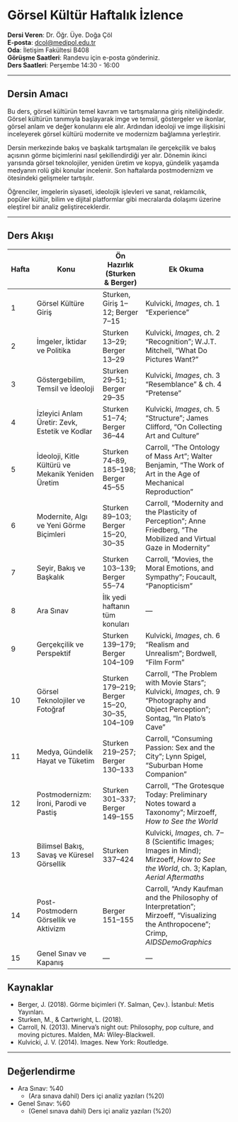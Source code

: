 # **Görsel Kültür Haftalık İzlence**

**Dersi Veren**: Dr. Öğr. Üye. Doğa Çöl  
**E-posta**: dcol@medipol.edu.tr  
**Oda**: İletişim Fakültesi B408  
**Görüşme Saatleri**: Randevu için e-posta gönderiniz.  
**Ders Saatleri**: Perşembe 14:30 - 16:00

---

## Dersin Amacı
Bu ders, görsel kültürün temel kavram ve tartışmalarına giriş niteliğindedir. Görsel kültürün tanımıyla başlayarak imge ve temsil, göstergeler ve ikonlar, görsel anlam ve değer konularını ele alır. Ardından ideoloji ve imge ilişkisini inceleyerek görsel kültürü modernite ve modernizm bağlamına yerleştirir.  

Dersin merkezinde bakış ve başkalık tartışmaları ile gerçekçilik ve bakış açısının görme biçimlerini nasıl şekillendirdiği yer alır. Dönemin ikinci yarısında görsel teknolojiler, yeniden üretim ve kopya, gündelik yaşamda medyanın rolü gibi konular incelenir. Son haftalarda postmodernizm ve ötesindeki gelişmeler tartışılır.  

Öğrenciler, imgelerin siyaseti, ideolojik işlevleri ve sanat, reklamcılık, popüler kültür, bilim ve dijital platformlar gibi mecralarda dolaşımı üzerine eleştirel bir analiz geliştireceklerdir.


---

## Ders Akışı
| Hafta | Konu                                              | Ön Hazırlık (Sturken & Berger)                | Ek Okuma                                                                                                                              |
| ----- | ------------------------------------------------- | --------------------------------------------- | ------------------------------------------------------------------------------------------------------------------------------------- |
| 1     | Görsel Kültüre Giriş                              | Sturken, Giriş 1–12; Berger 7–15              | Kulvicki, *Images*, ch. 1 “Experience”                                                                                                |
| 2     | İmgeler, İktidar ve Politika                      | Sturken 13–29; Berger 13–29                   | Kulvicki, *Images*, ch. 2 “Recognition”; W.J.T. Mitchell, “What Do Pictures Want?”                                                    |
| 3     | Göstergebilim, Temsil ve İdeoloji                 | Sturken 29–51; Berger 29–35                   | Kulvicki, *Images*, ch. 3 “Resemblance” & ch. 4 “Pretense”                                                                            |
| 4     | İzleyici Anlam Üretir: Zevk, Estetik ve Kodlar    | Sturken 51–74; Berger 36–44                   | Kulvicki, *Images*, ch. 5 “Structure”; James Clifford, “On Collecting Art and Culture”                                                |
| 5     | İdeoloji, Kitle Kültürü ve Mekanik Yeniden Üretim | Sturken 74–89, 185–198; Berger 45–55          | Carroll, “The Ontology of Mass Art”; Walter Benjamin, “The Work of Art in the Age of Mechanical Reproduction”                         |
| 6     | Modernite, Algı ve Yeni Görme Biçimleri           | Sturken 89–103; Berger 15–20, 30–35           | Carroll, “Modernity and the Plasticity of Perception”; Anne Friedberg, “The Mobilized and Virtual Gaze in Modernity”                  |
| 7     | Seyir, Bakış ve Başkalık                          | Sturken 103–139; Berger 55–74                 | Carroll, “Movies, the Moral Emotions, and Sympathy”; Foucault, “Panopticism”                                                          |
| 8     | Ara Sınav                                         | İlk yedi haftanın tüm konuları                | —                                                                                                                                     |
| 9     | Gerçekçilik ve Perspektif                         | Sturken 139–179; Berger 104–109               | Kulvicki, *Images*, ch. 6 “Realism and Unrealism”; Bordwell, “Film Form”                                                              |
| 10    | Görsel Teknolojiler ve Fotoğraf                   | Sturken 179–219; Berger 15–20, 30–35, 104–109 | Carroll, “The Problem with Movie Stars”; Kulvicki, *Images*, ch. 9 “Photography and Object Perception”; Sontag, “In Plato’s Cave”     |
| 11    | Medya, Gündelik Hayat ve Tüketim                  | Sturken 219–257; Berger 130–133               | Carroll, “Consuming Passion: Sex and the City”; Lynn Spigel, “Suburban Home Companion”                                                |
| 12    | Postmodernizm: İroni, Parodi ve Pastiş            | Sturken 301–337; Berger 149–155               | Carroll, “The Grotesque Today: Preliminary Notes toward a Taxonomy”; Mirzoeff, *How to See the World*                                 |
| 13    | Bilimsel Bakış, Savaş ve Küresel Görsellik        | Sturken 337–424                               | Kulvicki, *Images*, ch. 7–8 (Scientific Images; Images in Mind); Mirzoeff, *How to See the World*, ch. 3; Kaplan, *Aerial Aftermaths* |
| 14    | Post-Postmodern Görsellik ve Aktivizm             | Berger 151–155                                | Carroll, “Andy Kaufman and the Philosophy of Interpretation”; Mirzoeff, “Visualizing the Anthropocene”; Crimp, *AIDSDemoGraphics*     |
| 15    | Genel Sınav ve Kapanış                            | —                                             | —                                                                                                                                     |


## Kaynaklar
- Berger, J. (2018). Görme biçimleri (Y. Salman, Çev.). İstanbul: Metis Yayınları. 
- Sturken, M., & Cartwright, L. (2018). 
- Carroll, N. (2013). Minerva’s night out: Philosophy, pop culture, and moving pictures. Malden, MA: Wiley-Blackwell.
- Kulvicki, J. V. (2014). Images. New York: Routledge.

---

## Değerlendirme  
- Ara Sınav: %40   
	- (Ara sınava dahil) Ders içi analiz yazıları (%20)
- Genel Sınav: %60  
	- (Genel sınava dahil) Ders içi analiz yazıları (%20)
